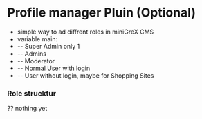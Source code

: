 # Profile manager Pluin (Optional)
- simple way to ad diffrent roles in miniGreX CMS
-  variable main:
-  -- Super Admin only 1
-  -- Admins
-  -- Moderator
-  -- Normal User with login 
-  -- User without login, maybe for Shopping Sites 

### Role strucktur
?? nothing yet
